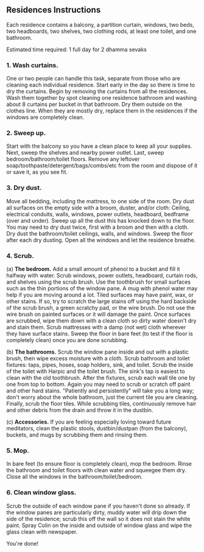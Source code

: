 
## Residences Instructions

Each residence contains a balcony, a partition curtain, windows, two beds, two headboards, two shelves, two clothing rods, at least one toilet, and one bathroom.

Estimated time required: 1 full day for 2 dhamma sevaks

### 1. Wash curtains.

One or two people can handle this task, separate from those who are cleaning each individual residence. Start early in the day so there is time to dry the curtains. Begin by removing the curtains from all the residences. Wash them together by spot cleaning one residence bathroom and washing about 8 curtains per bucket in that bathroom. Dry them outside on the clothes line. When they are mostly dry, replace them in the residences if the windows are completely clean.

### 2. Sweep up.

Start with the balcony so you have a clean place to keep all your supplies. Next, sweep the shelves and nearby power outlet. Last, sweep bedroom/bathroom/toilet floors. Remove any leftover soap/toothpaste/detergent/bags/combs/etc from the room and dispose of it or save it, as you see fit.

### 3. Dry dust.

Move all bedding, including the mattress, to one side of the room. Dry dust all surfaces on the empty side with a broom, duster, and/or cloth: Ceiling, electrical conduits, walls, windows, power outlets, headboard, bedframe (over and under). Sweep up all the dust this has knocked down to the floor. You may need to dry dust twice, first with a broom and then with a cloth. Dry dust the bathroom/toilet ceilings, walls, and windows. Sweep the floor after each dry dusting. Open all the windows and let the residence breathe.

### 4. Scrub.

   (a) **The bedroom.** Add a small amount of phenol to a bucket and fill it halfway with water. Scrub windows, power outlets, headboard, curtain rods, and shelves using the scrub brush. Use the toothbrush for small surfaces such as the thin portions of the window pane. A mug with phenol water may help if you are moving around a lot. Tiled surfaces may have paint, wax, or other stains. If so, try to scratch the large stains off using the hard backside of the scrub brush, a green scratchy pad, or the wire brush. Do not use the wire brush on painted surfaces or it will damage the paint. Once surfaces are scrubbed, wipe them down with a clean cloth so dirty water doesn't dry and stain them. Scrub mattresses with a damp (not wet) cloth wherever they have surface stains. Sweep the floor in bare feet (to test if the floor is completely clean) once you are done scrubbing.

   (b) **The bathrooms.** Scrub the window pane inside and out with a plastic brush, then wipe excess moisture with a cloth. Scrub bathroom and toilet fixtures: taps, pipes, hoses, soap holders, sink, and toilet. Scrub the inside of the toilet with Harpic and the toilet brush. The sink's tap is easiest to clean with the old toothbrush. After the fixtures, scrub each wall tile one by one from top to bottom. Again you may need to scrub or scratch off paint and other hard stains. "Patiently and persistently" will take you a long way; don't worry about the whole bathroom, just the current tile you are cleaning. Finally, scrub the floor tiles. While scrubbing tiles, continuously remove hair and other debris from the drain and throw it in the dustbin.

   (c) **Accessories.** If you are feeling especially loving toward future meditators, clean the plastic stools, dustbin/dustpan (from the balcony), buckets, and mugs by scrubbing them and rinsing them.

### 5. Mop.

In bare feet (to ensure floor is completely clean), mop the bedroom. Rinse the bathroom and toilet floors with clean water and squeegee them dry. Close all the windows in the bathroom/toilet/bedroom.

### 6. Clean window glass.

Scrub the outside of each window pane if you haven't done so already. If the window panes are particularly dirty, muddy water will drip down the side of the residence; scrub this off the wall so it does not stain the white paint. Spray Colin on the inside and outside of window glass and wipe the glass clean with newspaper.

You're done!
